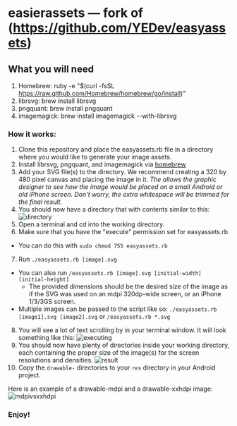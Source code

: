 # easierassets — fork of (https://github.com/YEDev/easyassets)

## What you will need

1. Homebrew: ruby -e "$(curl -fsSL https://raw.github.com/Homebrew/homebrew/go/install)"
2. librsvg: brew install librsvg
3. pngquant: brew install pngquant
4. imagemagick: brew install imagemagick --with-librsvg

### How it works:

1. Clone this repository and place the easyassets.rb file in a directory where you would like to generate
your image assets.
2. Install librsvg, pngquant, and imagemagick via [homebrew](http://brew.sh/)
3. Add your SVG file(s) to the directory. We recommend creating a 320 by 480 pixel canvas and placing the image in it.
_The allows the graphic designer to see how the image would be placed on a small Android or old iPhone screen. Don't worry,
the extra whitespace will be trimmed for the final result._
4. You should now have a directory that with contents similar to this:
![directory](http://i.imgur.com/OKe0NQd.png)
5. Open a terminal and cd into the working directory.
6. Make sure that you have the "execute" permission set for easyassets.rb
  * You can do this with `sudo chmod 755 easyassets.rb`
7. Run `./easyassets.rb [image].svg`
  * You can also run `/easyassets.rb [image].svg [initial-width] [initial-height]`
    * The provided dimensions should be the desired size of the image as if the SVG was used on an mdpi 320dp-wide screen,
or an iPhone 1/3/3GS screen.
  * Multiple images can be passed to the script like so: `./easyassets.rb [image1].svg [image2].svg` or `/easyassets.rb *.svg`
8. You will see a lot of text scrolling by in your terminal window. It will look something like this:
![executing](http://i.imgur.com/XGTKAW7.png)
9. You should now have plenty of directories inside your working directory, each containing the proper size of the image(s)
for the screen resolutions and densities.
![result](http://i.imgur.com/yur6Dek.png)
10. Copy the `drawable-` directories to your `res` directory in your Android project.

Here is an example of a drawable-mdpi and a drawable-xxhdpi image:
![mdpivsxxhdpi](http://i.imgur.com/q9Hpwgb.png)

### Enjoy!
